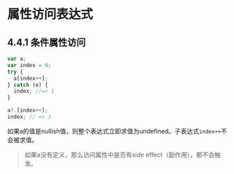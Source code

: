 # 属性访问表达式

## 4.4.1 条件属性访问

```js
var a;
var index = 0;
try {
  a[index++];
} catch (e) {
  index; //=> 1
}

a?.[index++];
index; // => 1
```

如果a的值是nullish值，则整个表达式立即求值为undefined。子表达式`index++`不会被求值。

> 如果a没有定义，那么访问属性中是否有side effect（副作用），都不会触发。
